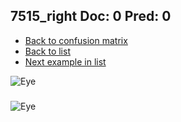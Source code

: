## 7515_right Doc: 0 Pred: 0
- [Back to confusion matrix](https://github.com/juliandewit/kaggle_retinopathy/blob/master/matrix.md)
- [Back to list](https://github.com/juliandewit/kaggle_retinopathy/blob/master/lists/00/list.md)
- [Next example in list](https://github.com/juliandewit/kaggle_retinopathy/blob/master/lists/00/75/7516_left.md)

![Eye](https://retinopaty.blob.core.windows.net/size1024/7515_right_0.jpeg)

### 

![Eye]()
